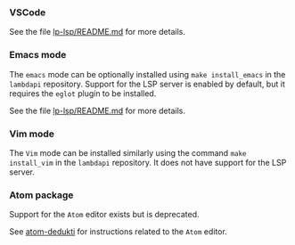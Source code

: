 ### VSCode

See the file [lp-lsp/README.md](../../lp-lsp/README.md) for more details.

### Emacs mode

The `emacs` mode can be optionally installed using `make install_emacs` in the
`lambdapi` repository.  Support for the LSP server is enabled by default,  but
it requires the `eglot` plugin to be installed.

See the file [lp-lsp/README.md](../../lp-lsp/README.md) for more details.

### Vim mode

The `Vim` mode can be installed similarly using the command `make install_vim`
in the `lambdapi` repository. It does not have support for the LSP server.

### Atom package

Support for the `Atom` editor exists but is deprecated.

See [atom-dedukti](https://github.com/Deducteam/atom-dedukti) for instructions
related to the `Atom` editor.

